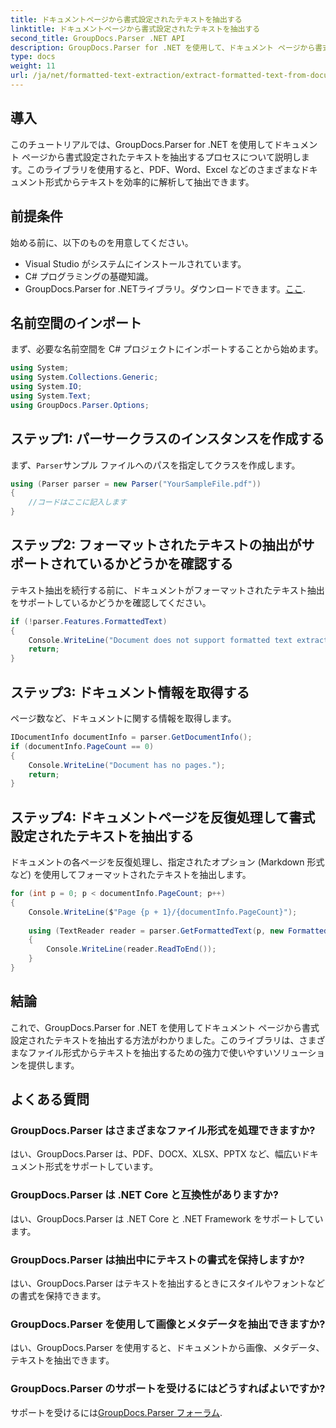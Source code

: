 ```yaml
---
title: ドキュメントページから書式設定されたテキストを抽出する
linktitle: ドキュメントページから書式設定されたテキストを抽出する
second_title: GroupDocs.Parser .NET API
description: GroupDocs.Parser for .NET を使用して、ドキュメント ページから書式設定されたテキストを抽出します。効率的で信頼性の高いテキスト抽出ソリューションです。
type: docs
weight: 11
url: /ja/net/formatted-text-extraction/extract-formatted-text-from-document-page/
---
```

## 導入
このチュートリアルでは、GroupDocs.Parser for .NET を使用してドキュメント ページから書式設定されたテキストを抽出するプロセスについて説明します。このライブラリを使用すると、PDF、Word、Excel などのさまざまなドキュメント形式からテキストを効率的に解析して抽出できます。
## 前提条件
始める前に、以下のものを用意してください。
- Visual Studio がシステムにインストールされています。
- C# プログラミングの基礎知識。
-  GroupDocs.Parser for .NETライブラリ。ダウンロードできます。[ここ](https://releases.groupdocs.com/parser/net/).

## 名前空間のインポート
まず、必要な名前空間を C# プロジェクトにインポートすることから始めます。
```csharp
using System;
using System.Collections.Generic;
using System.IO;
using System.Text;
using GroupDocs.Parser.Options;
```
## ステップ1: パーサークラスのインスタンスを作成する
まず、`Parser`サンプル ファイルへのパスを指定してクラスを作成します。
```csharp
using (Parser parser = new Parser("YourSampleFile.pdf"))
{
    //コードはここに記入します
}
```
## ステップ2: フォーマットされたテキストの抽出がサポートされているかどうかを確認する
テキスト抽出を続行する前に、ドキュメントがフォーマットされたテキスト抽出をサポートしているかどうかを確認してください。
```csharp
if (!parser.Features.FormattedText)
{
    Console.WriteLine("Document does not support formatted text extraction.");
    return;
}
```
## ステップ3: ドキュメント情報を取得する
ページ数など、ドキュメントに関する情報を取得します。
```csharp
IDocumentInfo documentInfo = parser.GetDocumentInfo();
if (documentInfo.PageCount == 0)
{
    Console.WriteLine("Document has no pages.");
    return;
}
```
## ステップ4: ドキュメントページを反復処理して書式設定されたテキストを抽出する
ドキュメントの各ページを反復処理し、指定されたオプション (Markdown 形式など) を使用してフォーマットされたテキストを抽出します。
```csharp
for (int p = 0; p < documentInfo.PageCount; p++)
{
    Console.WriteLine($"Page {p + 1}/{documentInfo.PageCount}");
    
    using (TextReader reader = parser.GetFormattedText(p, new FormattedTextOptions(FormattedTextMode.Markdown)))
    {
        Console.WriteLine(reader.ReadToEnd());
    }
}
```

## 結論
これで、GroupDocs.Parser for .NET を使用してドキュメント ページから書式設定されたテキストを抽出する方法がわかりました。このライブラリは、さまざまなファイル形式からテキストを抽出するための強力で使いやすいソリューションを提供します。

## よくある質問
### GroupDocs.Parser はさまざまなファイル形式を処理できますか?
はい、GroupDocs.Parser は、PDF、DOCX、XLSX、PPTX など、幅広いドキュメント形式をサポートしています。
### GroupDocs.Parser は .NET Core と互換性がありますか?
はい、GroupDocs.Parser は .NET Core と .NET Framework をサポートしています。
### GroupDocs.Parser は抽出中にテキストの書式を保持しますか?
はい、GroupDocs.Parser はテキストを抽出するときにスタイルやフォントなどの書式を保持できます。
### GroupDocs.Parser を使用して画像とメタデータを抽出できますか?
はい、GroupDocs.Parser を使用すると、ドキュメントから画像、メタデータ、テキストを抽出できます。
### GroupDocs.Parser のサポートを受けるにはどうすればよいですか?
サポートを受けるには[GroupDocs.Parser フォーラム](https://forum.groupdocs.com/c/parser/17).